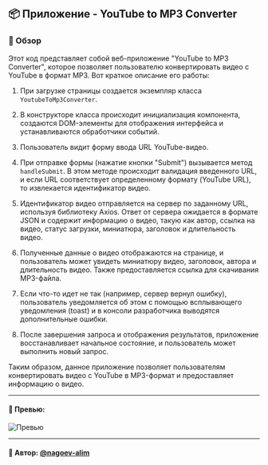 ## 📦 Приложение - YouTube to MP3 Converter

### 🚀 Обзор
Этот код представляет собой веб-приложение "YouTube to MP3 Converter", которое позволяет пользователю конвертировать видео с YouTube в формат MP3. Вот краткое описание его работы:

1. При загрузке страницы создается экземпляр класса `YoutubeToMp3Converter`.

2. В конструкторе класса происходит инициализация компонента, создаются DOM-элементы для отображения интерфейса и устанавливаются обработчики событий.

3. Пользователь видит форму ввода URL YouTube-видео.

4. При отправке формы (нажатие кнопки "Submit") вызывается метод `handleSubmit`. В этом методе происходит валидация введенного URL, и если URL соответствует определенному формату (YouTube URL), то извлекается идентификатор видео.

5. Идентификатор видео отправляется на сервер по заданному URL, используя библиотеку Axios. Ответ от сервера ожидается в формате JSON и содержит информацию о видео, такую как автор, ссылка на видео, статус загрузки, миниатюра, заголовок и длительность видео.

6. Полученные данные о видео отображаются на странице, и пользователь может увидеть миниатюру видео, заголовок, автора и длительность видео. Также предоставляется ссылка для скачивания MP3-файла.

7. Если что-то идет не так (например, сервер вернул ошибку), пользователь уведомляется об этом с помощью всплывающего уведомления (toast) и в консоли разработчика выводятся дополнительные ошибки.

8. После завершения запроса и отображения результатов, приложение восстанавливает начальное состояние, и пользователь может выполнить новый запрос.

Таким образом, данное приложение позволяет пользователям конвертировать видео с YouTube в MP3-формат и предоставляет информацию о видео.

---

#### 🌄 Превью:

![Превью](https://lh3.googleusercontent.com/drive-viewer/AITFw-xbgKa7tMCvNFQIV56EHN_Bs6uAQFtMfmGzf1Y3VkoaQlthjjr8GNPnCWEIPUe4Owh8BA2tQJApnHExKn6wMWZddRUV1w=s1600)


-----

#### 🙌 Автор: [@nagoev-alim](https://github.com/nagoev-alim)


